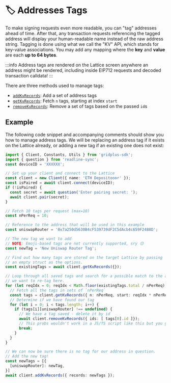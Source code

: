 # 🏷️ Addresses Tags

To make signing requests even more readable, you can "tag" addresses ahead of time. After that, any transaction requests referencing the tagged address will display your human-readable name instead of the raw address string. Tagging is done using what we call the "KV" API, which stands for key-value associations. You may add any mapping where the **key** and **value** are each **up to 64 bytes**.

:::info
Address tags are rendered on the Lattice screen anywhere an address might be rendered, including inside EIP712 requests and decoded transaction calldata!
:::

There are three methods used to manage tags:

* [`addKvRecords`](../api/classes/client.Client#addkvrecords): Add a set of address tags
* [`getKvRecords`](../api/classes/client.Client#getkvrecords): Fetch `n` tags, starting at index `start`
* [`removeKvRecords`](../api/classes/client.Client#removekvrecords): Remove a set of tags based on the passed `id`s

## Example

The following code snippet and accompanying comments should show you how to manage address tags. We will be replacing an address tag if it exists on the Lattice already, or adding a new tag if an existing one does not exist:

```ts
import { Client, Constants, Utils } from 'gridplus-sdk';
import { question } from 'readline-sync';
const deviceID = 'XXXXXX';

// Set up your client and connect to the Lattice
const client = new Client({ name: 'ETH Depositooor' });
const isPaired = await client.connect(deviceID);
if (!isPaired) {
  const secret = await question('Enter pairing secret: ');
  await client.pair(secret);
}

// Fetch 10 tags per request (max=10)
const nPerReq = 10;

// Reference to the address that will be used in this example
const uniswapRouter = '0x7a250d5630B4cF539739dF2C5dAcb4c659F2488D';

// The new tag we want to add
// NOTE: Emoji-based tags are not currently supported, sry 😔
const newTag = 'New Uniswap Router Tag';

// Find out how many tags are stored on the target Lattice by passing
// an empty struct as the options.
const existingTags = await client.getKvRecords({});

// Loop through all saved tags and search for a possible match to the address
// we want to re-tag here.
for (let reqIdx = 0; reqIdx < Math.floor(existingTags.total / nPerReq); reqIdx++) {
  // Fetch all the tags in sets of `nPerReq`
  const tags = client.getKvRecords({ n: nPerReq, start: reqIdx * nPerReq });
  // Determine if we have found our tag
  for (let i = 0; i < tags.length; i++) {
    if (tags[i][uniswapRouter] !== undefined) {
      // We have a tag saved - delete it by id
      await client.removeKvRecords({ ids: [ tags[0].id ]});
      // This probs wouldn't work in a JS/TS script like this but you get the idea
      break;
    }
  }
}

// We can now be sure there is no tag for our address in question.
// Add the new tag!
const newTags = [{
  [uniswapRouter]: newTag,
}]
await client.addKvRecords({ records: newTags });
```